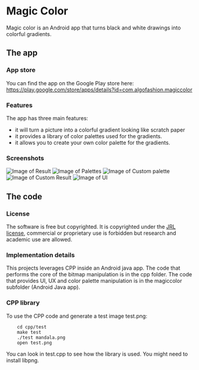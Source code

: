 # Magic Color
Magic color is an Android app that turns black and white drawings into colorful gradients.


## The app


### App store
You can find the app on the Google Play store here: https://play.google.com/store/apps/details?id=com.algofashion.magiccolor


### Features
The app has three main features:
 - it will turn a picture into a colorful gradient looking like scratch paper
 - it provides a library of color palettes used for the gradients.
 - it allows you to create your own color palette for the gradients.

### Screenshots
![Image of Result](https://github.com/edeguine/magiccolor/tree/master/images/Result.png)
![Image of Palettes](https://github.com/edeguine/magiccolor/tree/master/images/Palettes.png)
![Image of Custom palette](https://github.com/edeguine/magiccolor/tree/master/images/CustomPalette.png)
![Image of Custom Result](https://github.com/edeguine/magiccolor/tree/master/images/CustomResult.png)
![Image of UI](https://github.com/edeguine/magiccolor/tree/master/images/MainUI.png)



## The code


### License

The software is free but copyrighted. It is copyrighted under the [JRL license](https://en.wikipedia.org/wiki/Java_Research_License), commercial or proprietary use is forbidden but research and academic use are allowed.


### Implementation details

This projects leverages CPP inside an Android java app.
The code that performs the core of the bitmap manipulation is in the cpp folder.
The code that provides UI, UX and color palette manipulation is in the magiccolor subfolder (Android Java app).

### CPP library

To use the CPP code and generate a test image test.png:
```
    cd cpp/test
    make test
    ./test mandala.png
    open test.png
```

You can look in test.cpp to see how the library is used.
You might need to install libpng.
